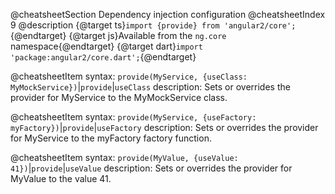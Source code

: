 @cheatsheetSection
Dependency injection configuration
@cheatsheetIndex 9
@description
{@target ts}`import {provide} from 'angular2/core';`{@endtarget}
{@target js}Available from the `ng.core` namespace{@endtarget}
{@target dart}`import 'package:angular2/core.dart';`{@endtarget}

@cheatsheetItem
syntax:
`provide(MyService, {useClass: MyMockService})`|`provide`|`useClass`
description:
Sets or overrides the provider for MyService to the MyMockService class.


@cheatsheetItem
syntax:
`provide(MyService, {useFactory: myFactory})`|`provide`|`useFactory`
description:
Sets or overrides the provider for MyService to the myFactory factory function.


@cheatsheetItem
syntax:
`provide(MyValue, {useValue: 41})`|`provide`|`useValue`
description:
Sets or overrides the provider for MyValue to the value 41.

